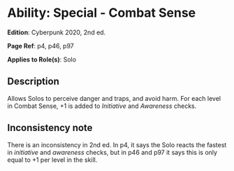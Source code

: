 # Ability: Special - Combat Sense
**Edition**: Cyberpunk 2020, 2nd ed.

**Page Ref**: p4, p46, p97

**Applies to Role(s)**: Solo

## Description

Allows Solos to perceive danger and traps, and avoid harm. For each level in Combat Sense, +1 is added to *Initiative* and *Awareness* checks. 

## Inconsistency note 
There is an inconsistency in 2nd ed. In p4, it says the Solo reacts the fastest in *initiative* and *awareness* checks, but in p46 and p97 it says this is only equal to +1 per level in the skill. 

